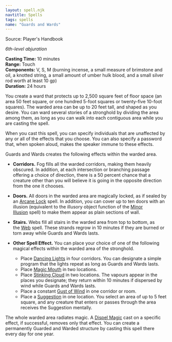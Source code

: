 ```yaml
---
layout: spell.njk
navtitle: Spells
tags: spells
name: "Guards and Wards"
---
```

Source: Player's Handbook

_6th-level abjuration_

**Casting Time:** 10 minutes  
**Range:** Touch  
**Components:** V, S, M (burning incense, a small measure of brimstone and oil, a knotted string, a small amount of umber hulk blood, and a small silver rod worth at least 10 gp)  
**Duration:** 24 hours

You create a ward that protects up to 2,500 square feet of floor space (an area 50 feet square, or one hundred 5-foot squares or twenty-five 10-foot squares). The warded area can be up to 20 feet tall, and shaped as you desire. You can ward several stories of a stronghold by dividing the area among them, as long as you can walk into each contiguous area while you are casting the spell.

When you cast this spell, you can specify individuals that are unaffected by any or all of the effects that you choose. You can also specify a password that, when spoken aloud, makes the speaker immune to these effects.

Guards and Wards creates the following effects within the warded area.

- **Corridors.** Fog fills all the warded corridors, making them heavily obscured. In addition, at each intersection or branching passage offering a choice of direction, there is a 50 percent chance that a creature other than you will believe it is going in the opposite direction from the one it chooses.

- **Doors.** All doors in the warded area are magically locked, as if sealed by an <a href="{{ '/spells/Arcane Lock' | url }}">Arcane Lock</a> spell. In addition, you can cover up to ten doors with an illusion (equivalent to the illusory object function of the <a href="{{ '/spells/Minor Illusion' | url }}">Minor Illusion</a> spell) to make them appear as plain sections of wall.

- **Stairs.** Webs fill all stairs in the warded area from top to bottom, as the <a href="{{ '/spells/Web' | url }}">Web</a> spell. These strands regrow in 10 minutes if they are burned or torn away while Guards and Wards lasts.

- **Other Spell Effect.** You can place your choice of one of the following magical effects within the warded area of the stronghold.
    - Place <a href="{{ '/spells/Dancing Lights' | url }}">Dancing Lights</a> in four corridors. You can designate a simple program that the lights repeat as long as Guards and Wards lasts.
    - Place <a href="{{ '/spells/Magic Mouth' | url }}">Magic Mouth</a> in two locations.
    - Place <a href="{{ '/spells/Stinking Cloud' | url }}">Stinking Cloud</a> in two locations. The vapours appear in the places you designate; they return within 10 minutes if dispersed by wind while Guards and Wards lasts.
    - Place a constant <a href="{{ '/spells/Gust of Wind' | url }}">Gust of Wind</a> in one corridor or room.
    - Place a <a href="{{ '/spells/Suggestion' | url }}">Suggestion</a> in one location. You select an area of up to 5 feet square, and any creature that enters or passes through the area receives the Suggestion mentally.

The whole warded area radiates magic. A <a href="{{ '/spells/Dispel Magic' | url }}">Dispel Magic</a> cast on a specific effect, if successful, removes only that effect. You can create a permanently Guarded and Warded structure by casting this spell there every day for one year.